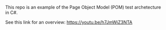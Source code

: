 This repo is an example of the Page Object Model (POM) test archetecture in C#.

See this link for an overview:
https://youtu.be/h7JmWiZ3NTA
